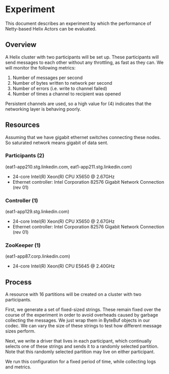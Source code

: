 Experiment
==========

This document describes an experiment by which the performance of Netty-based
Helix Actors can be evaluated.

Overview
--------

A Helix cluster with two participants will be set up. These participants will
send messages to each other without any throttling, as fast as they can. We
will monitor the following metrics:

1. Number of messages per second
2. Number of bytes written to network per second
3. Number of errors (i.e. write to channel failed)
4. Number of times a channel to recipient was opened

Persistent channels are used, so a high value for (4) indicates that the
networking layer is behaving poorly.

Resources
---------

Assuming that we have gigabit ethernet switches connecting these nodes. So
saturated network means gigabit of data sent.

### Participants (2)

(eat1-app210.stg.linkedin.com, eat1-app211.stg.linkedin.com)

* 24-core Intel(R) Xeon(R) CPU X5650  @ 2.67GHz
* Ethernet controller: Intel Corporation 82576 Gigabit Network Connection (rev 01)

### Controller (1)

(eat1-app129.stg.linkedin.com)

* 24-core Intel(R) Xeon(R) CPU X5650  @ 2.67GHz
* Ethernet controller: Intel Corporation 82576 Gigabit Network Connection (rev 01)

### ZooKeeper (1)

(eat1-app87.corp.linkedin.com)

* 24-core Intel(R) Xeon(R) CPU E5645  @ 2.40GHz

Process
-------

A resource with 16 partitions will be created on a cluster with two participants.

First, we generate a set of fixed-sized strings. These remain fixed over the
course of the experiment in order to avoid overheads caused by garbage
collecting the messages. We just wrap them in ByteBuf objects in our codec. We
can vary the size of these strings to test how different message sizes perform.

Next, we write a driver that lives in each participant, which continually
selects one of these strings and sends it to a randomly selected partition.
Note that this randomly selected partition may live on either participant.

We run this configuration for a fixed period of time, while collecting logs and
metrics.
